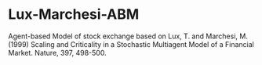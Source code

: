 # Lux-Marchesi-ABM
Agent-based Model of stock exchange based on Lux, T. and Marchesi, M. (1999) Scaling and Criticality in a Stochastic Multiagent Model of a Financial Market. Nature, 397, 498-500.
